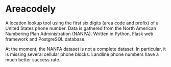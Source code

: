 Areacodely
==========
A location lookup tool using the first six digits (area code and prefix) of a United States phone number. Data is gathered from the North American Numbering Plan Administration (NANPA). Written in Python, Flask web framework and PostgreSQL database.

At the moment, the NANPA dataset is not a complete dataset. In particular, it is missing several cellular phone blocks. Landline phone numbers have a much better success rate.

